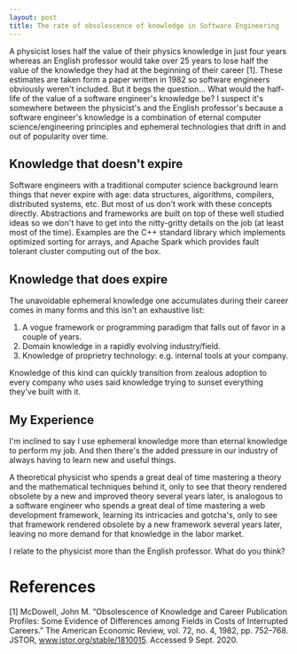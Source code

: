 ```yaml
---
layout: post
title: The rate of obsolescence of knowledge in Software Engineering
---
```


A physicist loses half the value of their physics knowledge in just four years whereas
an English professor would take over 25 years to lose half the value of the
knowledge they had at the beginning of their career [1]. These estimates are
taken form a paper written in 1982 so software engineers obviously weren't
included. But it begs the question... What would the half-life of the value of a
software engineer's knowledge be? I suspect it's somewhere between the physicist's
and the English professor's because a software engineer's knowledge is a combination
of eternal computer science/engineering principles and ephemeral technologies that
drift in and out of popularity over time.

## Knowledge that doesn't expire
Software engineers with a traditional computer science background learn things
that never expire with age: data structures, algorithms, compilers,
distributed systems, etc. But most of us don't work with these concepts
directly. Abstractions and frameworks are built on top of these well studied
ideas so we don't have to get into the nitty-gritty details on the job
(at least most of the time). Examples are the C++ standard library which
implements optimized sorting for arrays, and Apache Spark which provides fault
tolerant cluster computing out of the box.

## Knowledge that does expire
The unavoidable ephemeral knowledge one accumulates during their career comes in
many forms and this isn't an exhaustive list:

1. A vogue framework or programming paradigm that falls out of favor in a couple of years.
2. Domain knowledge in a rapidly evolving industry/field.
3. Knowledge of proprietry technology: e.g. internal tools at your company.

Knowledge of this kind can quickly transition from zealous adoption to every company who
uses said knowledge trying to sunset everything they've built with it.

## My Experience
I'm inclined to say I use ephemeral knowledge more than eternal knowledge to perform
my job. And then there's the added pressure in our industry of always having to learn
new and useful things.

A theoretical physicist who spends a great deal of time mastering a theory and
the mathematical techniques behind it, only to see that theory rendered obsolete
by a new and improved theory several years later, is analogous to a software
engineer who spends a great deal of time mastering a web development framework,
learning its intricacies and gotcha's, only to see that framework rendered
obsolete by a new framework several years later, leaving no more demand for
that knowledge in the labor market.

I relate to the physicist more than the English professor. What do you think?

# References

[1] McDowell, John M. “Obsolescence of Knowledge and Career Publication Profiles: Some Evidence of Differences among Fields in Costs of Interrupted Careers.” The American Economic Review, vol. 72, no. 4, 1982, pp. 752–768. JSTOR, www.jstor.org/stable/1810015. Accessed 9 Sept. 2020.
